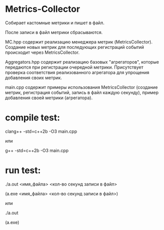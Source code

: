 # Metrics-Collector
Собирает кастомные метрики и пишет в файл.

После записи в файл метрики сбрасываются.

MC.hpp содержит реализацию менеджера метрик (MetricsCollector). Создание новых метрик для последующих регистраций событий происходит через MetricsCollector.

Aggregators.hpp содержит реализацию базовых "агрегаторов", которые передаются при регистрации очередной метрики. Присутствует проверка соответствия реализованного агрегатора для упрощения добавления своих метрик.

main.cpp содержит примеры использования MetricsCollector (создание метрик, регистрация событий, запись в файл каждую секунду), пример добавления своей метрики (агрегатора).

# compile test:
clang++ -std=c++2b -O3 main.cpp

или

g++ -std=c++2b -O3 main.cpp

# run test:
./a.out <имя_файла> <кол-во секунд записи в файл>

(a.exe <имя_файла> <кол-во секунд записи в файл>)

или

./a.out

(a.exe)
